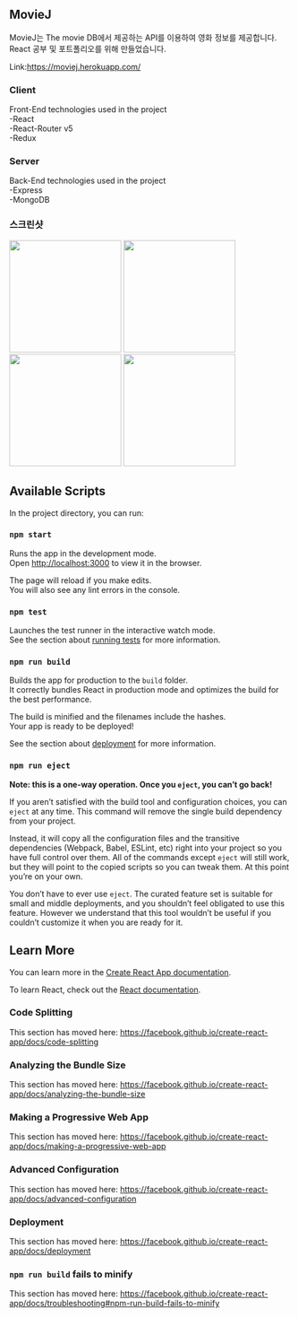 ## MovieJ 
MovieJ는 The movie DB에서 제공하는 API를 이용하여 영화 정보를 제공합니다.
React 공부 및 포트폴리오를 위해 만들었습니다.

Link:https://moviej.herokuapp.com/

### Client
Front-End technologies used in the project<br/>
-React<br/>
-React-Router v5<br/>
-Redux<br/>

### Server
Back-End technologies used in the project<br/>
-Express<br/>
-MongoDB</br>

### 스크린샷
<div>
    <img width="200" src="https://user-images.githubusercontent.com/30601503/69895893-3e93cc00-137b-11ea-9759-aa418d62077d.png"/>
    <img width="200" src="https://user-images.githubusercontent.com/30601503/69895925-0e006200-137c-11ea-9004-953e12556b96.png"/>
    <img width="200" src="https://user-images.githubusercontent.com/30601503/69895954-86ffb980-137c-11ea-981e-da0fdbf80ef4.png"/>
    <img width="200" src="https://user-images.githubusercontent.com/30601503/69895878-fa083080-137a-11ea-835f-a158974fa53e.png"/>
</div>

## Available Scripts

In the project directory, you can run:
    
### `npm start`

Runs the app in the development mode.<br />
Open [http://localhost:3000](http://localhost:3000) to view it in the browser.

The page will reload if you make edits.<br />
You will also see any lint errors in the console.

### `npm test`

Launches the test runner in the interactive watch mode.<br />
See the section about [running tests](https://facebook.github.io/create-react-app/docs/running-tests) for more information.

### `npm run build`

Builds the app for production to the `build` folder.<br />
It correctly bundles React in production mode and optimizes the build for the best performance.

The build is minified and the filenames include the hashes.<br />
Your app is ready to be deployed!

See the section about [deployment](https://facebook.github.io/create-react-app/docs/deployment) for more information.

### `npm run eject`

**Note: this is a one-way operation. Once you `eject`, you can’t go back!**

If you aren’t satisfied with the build tool and configuration choices, you can `eject` at any time. This command will remove the single build dependency from your project.

Instead, it will copy all the configuration files and the transitive dependencies (Webpack, Babel, ESLint, etc) right into your project so you have full control over them. All of the commands except `eject` will still work, but they will point to the copied scripts so you can tweak them. At this point you’re on your own.

You don’t have to ever use `eject`. The curated feature set is suitable for small and middle deployments, and you shouldn’t feel obligated to use this feature. However we understand that this tool wouldn’t be useful if you couldn’t customize it when you are ready for it.

## Learn More

You can learn more in the [Create React App documentation](https://facebook.github.io/create-react-app/docs/getting-started).

To learn React, check out the [React documentation](https://reactjs.org/).

### Code Splitting

This section has moved here: https://facebook.github.io/create-react-app/docs/code-splitting

### Analyzing the Bundle Size

This section has moved here: https://facebook.github.io/create-react-app/docs/analyzing-the-bundle-size

### Making a Progressive Web App

This section has moved here: https://facebook.github.io/create-react-app/docs/making-a-progressive-web-app

### Advanced Configuration

This section has moved here: https://facebook.github.io/create-react-app/docs/advanced-configuration

### Deployment

This section has moved here: https://facebook.github.io/create-react-app/docs/deployment

### `npm run build` fails to minify

This section has moved here: https://facebook.github.io/create-react-app/docs/troubleshooting#npm-run-build-fails-to-minify
